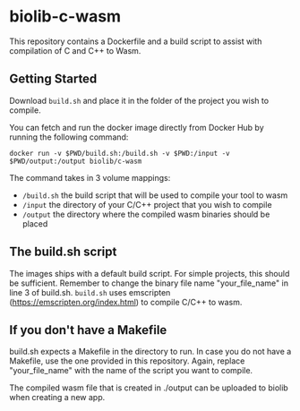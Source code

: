 # biolib-c-wasm
This repository contains a Dockerfile and a build script to assist with compilation of C and C++ to Wasm.

## Getting Started
Download `build.sh` and place it in the folder of the project you wish to compile.

You can fetch and run the docker image directly from Docker Hub by running the following command:
```
docker run -v $PWD/build.sh:/build.sh -v $PWD:/input -v $PWD/output:/output biolib/c-wasm
```

The command takes in 3 volume mappings:
- `/build.sh` the build script that will be used to compile your tool to wasm
- `/input` the directory of your C/C++ project that you wish to compile
- `/output` the directory where the compiled wasm binaries should be placed

## The build.sh script

The images ships with a default build script. For simple projects, this should be sufficient. Remember to change the binary file name "your_file_name" in line 3 of build.sh.
`build.sh` uses emscripten (https://emscripten.org/index.html) to compile C/C++ to wasm.

## If you don't have a Makefile
build.sh expects a Makefile in the directory to run. In case you do not have a Makefile, use the one provided in this repository. Again, replace "your_file_name" with the name of the script you want to compile.

The compiled wasm file that is created in ./output can be uploaded to biolib when creating a new app.
